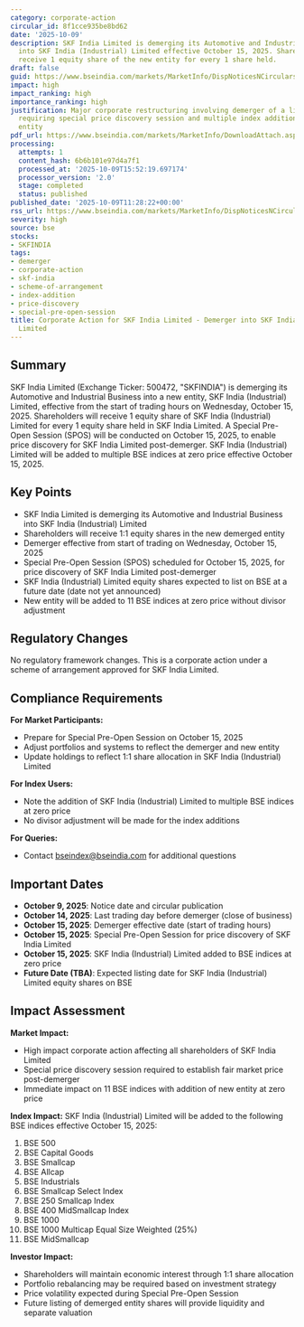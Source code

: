 ```yaml
---
category: corporate-action
circular_id: 8f1cce935be8bd62
date: '2025-10-09'
description: SKF India Limited is demerging its Automotive and Industrial Business
  into SKF India (Industrial) Limited effective October 15, 2025. Shareholders will
  receive 1 equity share of the new entity for every 1 share held.
draft: false
guid: https://www.bseindia.com/markets/MarketInfo/DispNoticesNCirculars.aspx?Noticeid={FAA847C7-BB88-40BB-BF6D-E5B44C38D716}&noticeno=20251009-24&dt=10/09/2025&icount=24&totcount=64&flag=0
impact: high
impact_ranking: high
importance_ranking: high
justification: Major corporate restructuring involving demerger of a listed company,
  requiring special price discovery session and multiple index additions for the new
  entity
pdf_url: https://www.bseindia.com/markets/MarketInfo/DownloadAttach.aspx?id=20251009-24&attachedId=
processing:
  attempts: 1
  content_hash: 6b6b101e97d4a7f1
  processed_at: '2025-10-09T15:52:19.697174'
  processor_version: '2.0'
  stage: completed
  status: published
published_date: '2025-10-09T11:28:22+00:00'
rss_url: https://www.bseindia.com/markets/MarketInfo/DispNoticesNCirculars.aspx?Noticeid={FAA847C7-BB88-40BB-BF6D-E5B44C38D716}&noticeno=20251009-24&dt=10/09/2025&icount=24&totcount=64&flag=0
severity: high
source: bse
stocks:
- SKFINDIA
tags:
- demerger
- corporate-action
- skf-india
- scheme-of-arrangement
- index-addition
- price-discovery
- special-pre-open-session
title: Corporate Action for SKF India Limited - Demerger into SKF India (Industrial)
  Limited
---
```


## Summary

SKF India Limited (Exchange Ticker: 500472, "SKFINDIA") is demerging its Automotive and Industrial Business into a new entity, SKF India (Industrial) Limited, effective from the start of trading hours on Wednesday, October 15, 2025. Shareholders will receive 1 equity share of SKF India (Industrial) Limited for every 1 equity share held in SKF India Limited. A Special Pre-Open Session (SPOS) will be conducted on October 15, 2025, to enable price discovery for SKF India Limited post-demerger. SKF India (Industrial) Limited will be added to multiple BSE indices at zero price effective October 15, 2025.

## Key Points

- SKF India Limited is demerging its Automotive and Industrial Business into SKF India (Industrial) Limited
- Shareholders will receive 1:1 equity shares in the new demerged entity
- Demerger effective from start of trading on Wednesday, October 15, 2025
- Special Pre-Open Session (SPOS) scheduled for October 15, 2025, for price discovery of SKF India Limited post-demerger
- SKF India (Industrial) Limited equity shares expected to list on BSE at a future date (date not yet announced)
- New entity will be added to 11 BSE indices at zero price without divisor adjustment

## Regulatory Changes

No regulatory framework changes. This is a corporate action under a scheme of arrangement approved for SKF India Limited.

## Compliance Requirements

**For Market Participants:**
- Prepare for Special Pre-Open Session on October 15, 2025
- Adjust portfolios and systems to reflect the demerger and new entity
- Update holdings to reflect 1:1 share allocation in SKF India (Industrial) Limited

**For Index Users:**
- Note the addition of SKF India (Industrial) Limited to multiple BSE indices at zero price
- No divisor adjustment will be made for the index additions

**For Queries:**
- Contact bseindex@bseindia.com for additional questions

## Important Dates

- **October 9, 2025**: Notice date and circular publication
- **October 14, 2025**: Last trading day before demerger (close of business)
- **October 15, 2025**: Demerger effective date (start of trading hours)
- **October 15, 2025**: Special Pre-Open Session for price discovery of SKF India Limited
- **October 15, 2025**: SKF India (Industrial) Limited added to BSE indices at zero price
- **Future Date (TBA)**: Expected listing date for SKF India (Industrial) Limited equity shares on BSE

## Impact Assessment

**Market Impact:**
- High impact corporate action affecting all shareholders of SKF India Limited
- Special price discovery session required to establish fair market price post-demerger
- Immediate impact on 11 BSE indices with addition of new entity at zero price

**Index Impact:**
SKF India (Industrial) Limited will be added to the following BSE indices effective October 15, 2025:
1. BSE 500
2. BSE Capital Goods
3. BSE Smallcap
4. BSE Allcap
5. BSE Industrials
6. BSE Smallcap Select Index
7. BSE 250 Smallcap Index
8. BSE 400 MidSmallcap Index
9. BSE 1000
10. BSE 1000 Multicap Equal Size Weighted (25%)
11. BSE MidSmallcap

**Investor Impact:**
- Shareholders will maintain economic interest through 1:1 share allocation
- Portfolio rebalancing may be required based on investment strategy
- Price volatility expected during Special Pre-Open Session
- Future listing of demerged entity shares will provide liquidity and separate valuation